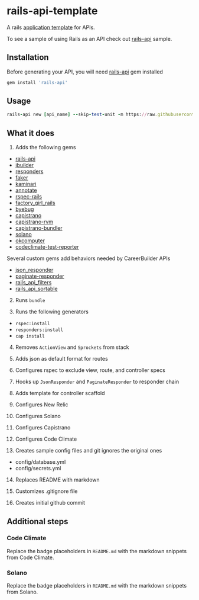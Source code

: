 # rails-api-template

A rails [application template](http://guides.rubyonrails.org/rails_application_templates.html) for APIs.

To see a sample of using Rails as an API check out [rails-api](https://cagit.careerbuilder.com/zwelch/rails-api) sample.

## Installation

Before generating your API, you will need [rails-api](https://github.com/rails-api/rails-api) gem installed

```ruby
gem install 'rails-api'
```

## Usage

```ruby
rails-api new [api_name] --skip-test-unit -m https://raw.githubusercontent.com/zacharywelch/rails-api-template/master/template.rb
```

## What it does

1. Adds the following gems
  - [rails-api](https://github.com/rails-api/rails-api)
  - [jbuilder](https://github.com/rails/jbuilder)
  - [responders](https://github.com/plataformatec/responders)
  - [faker](https://github.com/stympy/faker)
  - [kaminari](https://github.com/amatsuda/kaminari)
  - [annotate](https://github.com/ctran/annotate_models)
  - [rspec-rails](https://github.com/rspec/rspec-rails)
  - [factory_girl_rails](https://github.com/thoughtbot/factory_girl_rails)
  - [byebug](https://github.com/deivid-rodriguez/byebug)
  - [capistrano](https://github.com/capistrano/capistrano)
  - [capistrano-rvm](https://github.com/capistrano/rvm)
  - [capistrano-bundler](https://github.com/capistrano/bundler)
  - [solano](https://github.com/solanolabs/solano)
  - [okcomputer](https://github.com/sportngin/okcomputer)
  - [codeclimate-test-reporter](https://github.com/codeclimate/ruby-test-reporter)

  Several custom gems add behaviors needed by CareerBuilder APIs
  - [json_responder](https://cagit.careerbuilder.com/zwelch/json_responder)
  - [paginate-responder](https://github.com/zacharywelch/paginate-responder)
  - [rails_api_filters](https://cagit.careerbuilder.com/zwelch/rails_api_filters)
  - [rails_api_sortable](https://cagit.careerbuilder.com/zwelch/rails_api_sortable)

2. Runs `bundle`

3. Runs the following generators
  - `rspec:install`
  - `responders:install`
  - `cap install`

4. Removes `ActionView` and `Sprockets` from stack

5. Adds json as default format for routes

6. Configures rspec to exclude view, route, and controller specs

7. Hooks up `JsonResponder` and `PaginateResponder` to responder chain

8. Adds template for controller scaffold

9. Configures New Relic

10. Configures Solano

11. Configures Capistrano

12. Configures Code Climate

13. Creates sample config files and git ignores the original ones
  - config/database.yml
  - config/secrets.yml

14. Replaces README with markdown

15. Customizes .gitignore file

16. Creates initial github commit

## Additional steps

### Code Climate
Replace the badge placeholders in `README.md` with the markdown snippets from Code Climate.

### Solano
Replace the badge placeholders in `README.md` with the markdown snippets from Solano.
